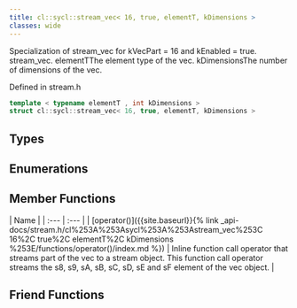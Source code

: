 ```yaml
---
title: cl::sycl::stream_vec< 16, true, elementT, kDimensions >
classes: wide
---
```



Specialization of stream_vec for kVecPart = 16 and kEnabled = true. stream_vec. elementTThe element type of the vec. kDimensionsThe number of dimensions of the vec. 

Defined in stream.h

```cpp
template < typename elementT , int kDimensions >
struct cl::sycl::stream_vec< 16, true, elementT, kDimensions >
```

## Types

## Enumerations

## Member Functions

  | Name |
| :--- | :--- |
| [operator()]({{site.baseurl}}{% link _api-docs/stream.h/cl%253A%253Asycl%253A%253Astream_vec%253C 16%2C true%2C elementT%2C kDimensions %253E/functions/operator()/index.md %}) | Inline function call operator that streams part of the vec to a stream object. This function call operator streams the s8, s9, sA, sB, sC, sD, sE and sF element of the vec object.  |


## Friend Functions


